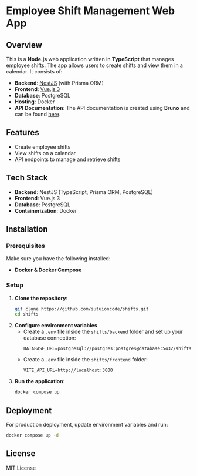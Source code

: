 # Employee Shift Management Web App

## Overview
This is a **Node.js** web application written in **TypeScript** that manages employee shifts. The app allows users to create shifts and view them in a calendar. It consists of:

- **Backend**: [NestJS](https://nestjs.com/) (with Prisma ORM)
- **Frontend**: [Vue.js 3](https://vuejs.org/)
- **Database**: PostgreSQL
- **Hosting**: Docker
- **API Documentation**: The API documentation is created using **Bruno** and can be found [here](https://github.com/sutuioncode/shifts/tree/main/backend/.bruno-api).

## Features
- Create employee shifts
- View shifts on a calendar
- API endpoints to manage and retrieve shifts

## Tech Stack
- **Backend**: NestJS (TypeScript, Prisma ORM, PostgreSQL)
- **Frontend**: Vue.js 3
- **Database**: PostgreSQL
- **Containerization**: Docker

## Installation
### Prerequisites
Make sure you have the following installed:
- **Docker & Docker Compose**

### Setup
1. **Clone the repository**:
   ```sh
   git clone https://github.com/sutuioncode/shifts.git
   cd shifts
   ```
2. **Configure environment variables**
   - Create a `.env` file inside the `shifts/backend` folder and set up your database connection:
     ```env
     DATABASE_URL=postgresql://postgres:postgres@database:5432/shifts
     ```
   - Create a `.env` file inside the `shifts/frontend` folder:
     ```env
     VITE_API_URL=http://localhost:3000
     ```
3. **Run the application**:
   ```sh
   docker compose up
   ```

## Deployment
For production deployment, update environment variables and run:
```sh
docker compose up -d
```

## License
MIT License
